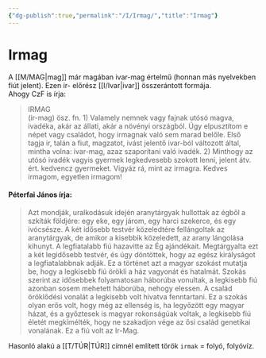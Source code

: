 ```yaml
---
{"dg-publish":true,"permalink":"/I/Irmag/","title":"Irmag"}
---
```



# Irmag

A [[M/MAG\|mag]] már magában ivar-mag értelmű (honnan más nyelvekben fiút jelent). Ezen ir- előrész [[I/Ivar\|ivar]] összerántott formája.  
Ahogy CzF is írja:  
> IRMAG  
>  (ir-mag) ösz. fn. 1) Valamely nemnek vagy fajnak utósó magva, ivadéka, akár az állati, akár a növényi országból. Úgy elpusztítom e népet vagy családot, hogy irmagnak való sem marad belőle. Első tagja ir, talán a fiut, magzatot, ivást jelentő ivar-ból változott által, mintha volna: ivar-mag, azaz szaporítani való ivadék. 2) Minthogy az utósó ivadék vagyis gyermek legkedvesebb szokott lenni, jelent átv. ért. kedvencz gyermeket. Vigyáz rá, mint az irmagra. Kedves irmagom, egyetlen irmagom!  

#### Péterfai János írja:

> Azt mondják, uralkodásuk idején aranytárgyak hullottak az égből a szkíták földjére: egy eke, egy járom, egy harci szekerce, és egy ivócsésze. A két idősebb testvér közeledtére fellángoltak az aranytárgyak, de amikor a kisebbik közeledett, az arany lángolása kihunyt. A legfiatalabb fiú hazavitte az Ég ajándékait. Megtárgyalta ezt a két legidősebb testvér, és úgy döntöttek, hogy az egész királyságot a legfiatalabbnak adják. Ez a történet azt a magyar szokást mutatja be, hogy a legkisebb fiú örökli a ház vagyonát és hatalmát. Szokás szerint az idősebbek folyamatosan háborúba vonultak, a legkisebb fiú azonban sosem mehetett háborúba, nehogy elessen. A család öröklődési vonalát a legkisebb volt hivatva fenntartani. Ez a szokás olyan erős volt, hogy még az ellenség is, ha legyőzött egy magyar házat, és a győztesek is magyar rokonságúak voltak, a legkisebb fiú életét megkímélték, hogy ne szakadjon vége az ősi család genetikai vonalának. Ez a fiú volt az Ir-Mag.  

Hasonló alakú a [[T/TÚR\|TÚR]] címnél említett török `irmak` = folyó, folyóvíz.  